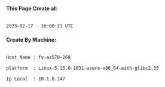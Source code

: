 
   
#### This Page Create at:

```bash

2023-02-17 - 16:00:21 UTC

```

#### Create By Machine:

```bash

Host Name : fv-az570-268

platform  : Linux-5.15.0-1031-azure-x86_64-with-glibc2.35

Ip Local  : 10.1.0.147

```

